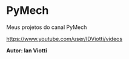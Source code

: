 # PyMech
Meus projetos do canal PyMech 

https://www.youtube.com/user/IDViotti/videos

**Autor: Ian Viotti**

